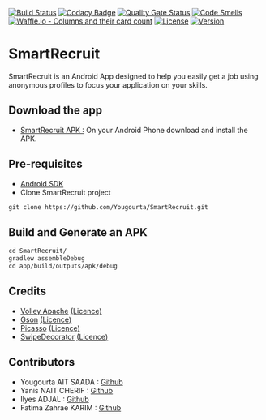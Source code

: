 [![Build Status](https://img.shields.io/travis/Yougourta/SmartRecruit/master.svg?style=flat-square)](https://travis-ci.org/Yougourta/SmartRecruit)
[![Codacy Badge](https://api.codacy.com/project/badge/Grade/323c9cdbcd864e00b033df82605fade8)](https://app.codacy.com/app/Yougourta/SmartRecruit?utm_source=github.com&utm_medium=referral&utm_content=Yougourta/SmartRecruit&utm_campaign=Badge_Grade_Dashboard)
[![Quality Gate Status](https://sonarcloud.io/api/project_badges/measure?project=Yougourta_SmartRecruit&metric=alert_status)](https://sonarcloud.io/dashboard?id=Yougourta_SmartRecruit)
[![Code Smells](https://sonarcloud.io/api/project_badges/measure?project=Yougourta_SmartRecruit&metric=code_smells)](https://sonarcloud.io/dashboard?id=Yougourta_SmartRecruit)
[![Waffle.io - Columns and their card count](https://badge.waffle.io/Yougourta/SmartRecruit.svg?columns=all)](https://waffle.io/Yougourta/SmartRecruit)
[![License](https://img.shields.io/github/license/Yougourta/SmartRecruit.svg?style=flat-square)](LICENSE)
[![Version](https://img.shields.io/github/tag/Yougourta/SmartRecruit.svg?label=version&style=flat-square)](build.gradle)

# SmartRecruit
SmartRecruit is an Android App designed to help you easily get a job using anonymous profiles to focus your application on your skills. 

## Download the app
-   [SmartRecruit APK :](https://github.com/Yougourta/SmartRecruit/releases/download/V1.2.0/V1.2.0-beta.apk) On your Android Phone download and install the APK.

## Pre-requisites
-   [Android SDK](https://developer.android.com/studio/index.html#command-tools)
-   Clone SmartRecruit project 
```Markdown
git clone https://github.com/Yougourta/SmartRecruit.git
```

## Build and Generate an APK
```Markdown
cd SmartRecruit/
gradlew assembleDebug
cd app/build/outputs/apk/debug
```

## Credits
-   [Volley Apache](https://developer.android.com/training/volley/) [(Licence)](https://github.com/google/volley/blob/master/LICENSE)
-   [Gson](https://github.com/google/gson) [(Licence)](https://github.com/google/gson/blob/master/LICENSE)
-   [Picasso](http://square.github.io/picasso/) [(Licence)](https://github.com/square/picasso/blob/master/LICENSE.txt)
-   [SwipeDecorator](https://github.com/xabaras/RecyclerViewSwipeDecorator) [(Licence)](https://github.com/xabaras/RecyclerViewSwipeDecorator/blob/master/LICENSE)

## Contributors
-   Yougourta AIT SAADA : [Github](https://github.com/Yougourta)
-   Yanis NAIT CHERIF : [Github](https://github.com/yanisnait)
-   Ilyes ADJAL : [Github](https://github.com/ilyesad)
-   Fatima Zahrae KARIM : [Github](https://github.com/KarimFatimazahrae)
